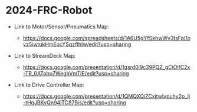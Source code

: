 # 2024-FRC-Robot
 - Link to Motor/Sensor/Pneumatics Map:
      - https://docs.google.com/spreadsheets/d/1A6U5gYfSkhwWv3tsFpi1ovz5iwtukHmEocYSqzfthIw/edit?usp=sharing
   
 - Link to StreamDeck Map:
      - https://docs.google.com/presentation/d/1qsrd0i9c39PQZ_gCiOlfC2x-TR_0ATohp7WeghVmTIE/edit?usp=sharing
   
 - Link to Drive Controller Map:
      - https://docs.google.com/presentation/d/1QMQXQiZCxjtwIvpuhy2p_Ij-tHgJBKvQn94jTC87Bis/edit?usp=sharing
